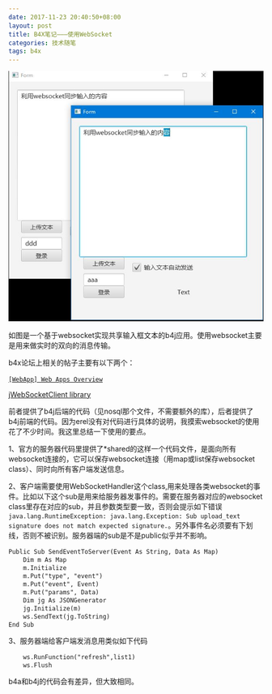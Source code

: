 ```yaml
---
date: 2017-11-23 20:40:50+08:00
layout: post
title: B4X笔记———使用WebSocket
categories: 技术随笔
tags: b4x
---
```



![](https://github.com/xulihang/xulihang.github.io/raw/master/album/websocket.JPG)

如图是一个基于websocket实现共享输入框文本的b4j应用。使用websocket主要是用来做实时的双向的消息传输。

b4x论坛上相关的帖子主要有以下两个：

[`[WebApp] Web Apps Overview`](https://www.b4x.com/android/forum/threads/webapp-web-apps-overview.39811/)

[jWebSocketClient library](https://www.b4x.com/android/forum/threads/jwebsocketclient-library.40985/#content)

前者提供了b4j后端的代码（见nosql那个文件，不需要额外的库），后者提供了b4j前端的代码。因为erel没有对代码进行具体的说明，我摸索websocket的使用花了不少时间。我这里总结一下使用的要点。

1、官方的服务器代码里提供了*shared的这样一个代码文件，是面向所有websocket连接的，它可以保存websocket连接（用map或list保存websocket class）、同时向所有客户端发送信息。

2、客户端需要使用WebSocketHandler这个class,用来处理各类websocket的事件。比如以下这个sub是用来给服务器发事件的。需要在服务器对应的websocket class里存在对应的sub，并且参数类型要一致，否则会提示如下错误`java.lang.RuntimeException: java.lang.Exception: Sub upload_text signature does not match expected signature.`。另外事件名必须要有下划线，否则不被识别。服务器端的sub是不是public似乎并不影响。

```
Public Sub SendEventToServer(Event As String, Data As Map)
	Dim m As Map
	m.Initialize
	m.Put("type", "event")
	m.Put("event", Event)
	m.Put("params", Data)
	Dim jg As JSONGenerator
	jg.Initialize(m)
	ws.SendText(jg.ToString)
End Sub
```

3、服务器端给客户端发消息用类似如下代码

```
	ws.RunFunction("refresh",list1)
	ws.Flush
```

b4a和b4j的代码会有差异，但大致相同。